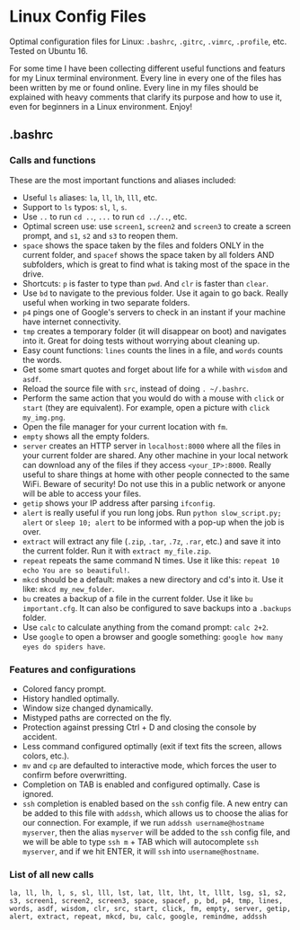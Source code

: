 # Linux Config Files
Optimal configuration files for Linux: `.bashrc`, `.gitrc`, `.vimrc`, `.profile`, etc. Tested on Ubuntu 16.

For some time I have been collecting different useful functions and featurs for my Linux terminal environment. Every line in every
one of the files has been written by me or found online. Every line in my files should be explained with heavy comments that 
clarify its purpose and how to use it, even for beginners in a Linux environment. Enjoy!

## .bashrc

### Calls and functions
These are the most important functions and aliases included:

* Useful `ls` aliases: `la`, `ll`, `lh`, `lll`, etc.
* Support to `ls` typos: `sl`, `l`, `s`.
* Use `..` to run `cd ..`, `...` to run `cd ../..`, etc.
* Optimal screen use: use `screen1`, `screen2` and `screen3` to create a screen prompt, and `s1`, `s2` and `s3` to reopen them.
* `space` shows the space taken by the files and folders ONLY in the current folder, and `spacef` shows the space taken by all folders
AND subfolders, which is great to find what is taking most of the space in the drive.
* Shortcuts: `p` is faster to type than `pwd`. And `clr` is faster than `clear`.
* Use `bd` to navigate to the previous folder. Use it again to go back. Really useful when working in two separate folders.
* `p4` pings one of Google's servers to check in an instant if your machine have internet connectivity.
* `tmp` creates a temporary folder (it will disappear on boot) and navigates into it. Great for doing tests without worrying about cleaning up.
* Easy count functions: `lines` counts the lines in a file, and `words` counts the words.
* Get some smart quotes and forget about life for a while with `wisdom` and `asdf`.
* Reload the source file with `src`, instead of doing `. ~/.bashrc`.
* Perform the same action that you would do with a mouse with `click` or `start` (they are equivalent). For example, open a picture with `click my_img.png`.
* Open the file manager for your current location with `fm`.
* `empty` shows all the empty folders.
* `server` creates an HTTP server in `localhost:8000` where all the files in your current folder are shared. Any other machine in your local network
can download any of the files if they access `<your_IP>:8000`. Really useful to share things at home with other people connected to the same WiFi. Beware of security!
Do not use this in a public network or anyone will be able to access your files.
* `getip` shows your IP address after parsing `ifconfig`.
* `alert` is really useful if you run long jobs. Run `python slow_script.py; alert` or `sleep 10; alert` to be informed with a pop-up when the job is over.
* `extract` will extract any file (`.zip`, `.tar`, `.7z`, `.rar`, etc.) and save it into the current folder. Run it with `extract my_file.zip`.
* `repeat` repeats the same command N times. Use it like this: `repeat 10 echo You are so beautiful!`.
* `mkcd` should be a default: makes a new directory and cd's into it. Use it like: `mkcd my_new_folder`.
* `bu` creates a backup of a file in the current folder. Use it like `bu important.cfg`. It can also be configured to save backups into a `.backups` folder.
* Use `calc` to calculate anything from the comand prompt: `calc 2+2`.
* Use `google` to open a browser and google something: `google how many eyes do spiders have`.

### Features and configurations

* Colored fancy prompt.
* History handled optimally.
* Window size changed dynamically.
* Mistyped paths are corrected on the fly.
* Protection against pressing Ctrl + D and closing the console by accident.
* Less command configured optimally (exit if text fits the screen, allows colors, etc.).
* `mv` and `cp` are defaulted to interactive mode, which forces the user to confirm before overwritting.
* Completion on TAB is enabled and configured optimally. Case is ignored.
* `ssh` completion is enabled based on the `ssh` config file. A new entry can be added to this file with `addssh`, which allows us to choose
the alias for our connection. For example, if we run `addssh username@hostname myserver`, then the alias `myserver` will be added to the `ssh`
config file, and we will be able to type `ssh m` + TAB which will autocomplete `ssh myserver`, and if we hit ENTER, it will `ssh` into `username@hostname`.

### List of all new calls
`la, ll, lh, l, s, sl, lll, lst, lat, llt, lht, lt, lllt, lsg, s1, s2, s3, screen1, screen2, screen3,
space, spacef, p, bd, p4, tmp, lines, words, asdf, wisdom, clr, src, start, click, fm, empty,
server, getip, alert, extract, repeat, mkcd, bu, calc, google, remindme, addssh`
